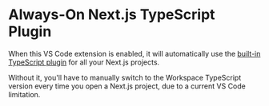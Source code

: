 # Always-On Next.js TypeScript Plugin

When this VS Code extension is enabled, it will automatically use the [built-in TypeScript plugin](https://nextjs.org/docs/app/building-your-application/configuring/typescript#typescript-plugin) for all your Next.js projects.

Without it, you'll have to manually switch to the Workspace TypeScript version every time you open a Next.js project, due to a current VS Code limitation.
